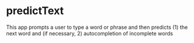# predictText
This app prompts a user to type a word or phrase and then predicts (1) the next word and (if necessary, 2) autocompletion of incomplete words
